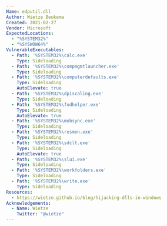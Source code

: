 ```yaml
---
Name: edputil.dll
Author: Wietze Beukema
Created: 2021-02-27
Vendor: Microsoft
ExpectedLocations:
  - "%SYSTEM32%"
  - "%SYSWOW64%"
VulnerableExecutables:
  - Path: '%SYSTEM32%\calc.exe'
    Type: Sideloading
  - Path: '%SYSTEM32%\compmgmtlauncher.exe'
    Type: Sideloading
  - Path: '%SYSTEM32%\computerdefaults.exe'
    Type: Sideloading
    AutoElevate: true
  - Path: '%SYSTEM32%\dpiscaling.exe'
    Type: Sideloading
  - Path: '%SYSTEM32%\fodhelper.exe'
    Type: Sideloading
    AutoElevate: true
  - Path: '%SYSTEM32%\mobsync.exe'
    Type: Sideloading
  - Path: '%SYSTEM32%\resmon.exe'
    Type: Sideloading
  - Path: '%SYSTEM32%\sdclt.exe'
    Type: Sideloading
    AutoElevate: true
  - Path: '%SYSTEM32%\slui.exe'
    Type: Sideloading
  - Path: '%SYSTEM32%\workfolders.exe'
    Type: Sideloading
  - Path: '%SYSTEM32%\write.exe'
    Type: Sideloading
Resources:
  - https://wietze.github.io/blog/hijacking-dlls-in-windows
Acknowledgements:
  - Name: Wietze
    Twitter: "@wietze"
---
```


